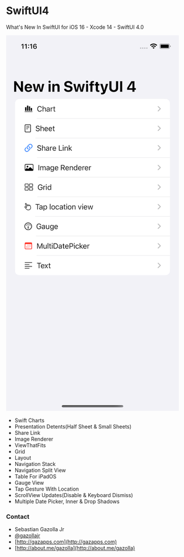 
# SwiftUI4

What's New In SwiftUI for iOS 16 - Xcode 14 - SwiftUI 4.0

![](https://github.com/gazolla/SwiftUI4/raw/master/ScreenShot.png)

* Swift Charts
* Presentation Detents(Half Sheet & Small Sheets)
* Share Link
* Image Renderer
* ViewThatFits
* Grid
* Layout
* Navigation Stack
* Navigation Split View
* Table For iPadOS
* Gauge View
* Tap Gesture With Location
* ScrollView Updates(Disable & Keyboard Dismiss)
* Multiple Date Picker, Inner & Drop Shadows


### Contact

* Sebastian Gazolla Jr
* [@gazollajr](http://twitter.com/gazollajr)
* [http://gazapps.com](http://gazapps.com)
* [http://about.me/gazolla](http://about.me/gazolla)
